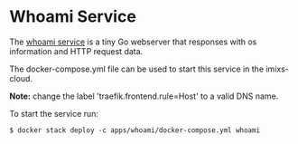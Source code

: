 # Whoami Service

The [whoami service](https://github.com/EmileVauge/whoamI) is a tiny Go webserver that responses with os information and HTTP request data.

The docker-compose.yml file can be used to start this service in the imixs-cloud. 

**Note:** change the label 'traefik.frontend.rule=Host' to a valid DNS name.

To start the service run:

	$ docker stack deploy -c apps/whoami/docker-compose.yml whoami